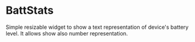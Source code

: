 # BattStats

Simple resizable widget to show a text representation of device's battery level. It allows show also number representation.

